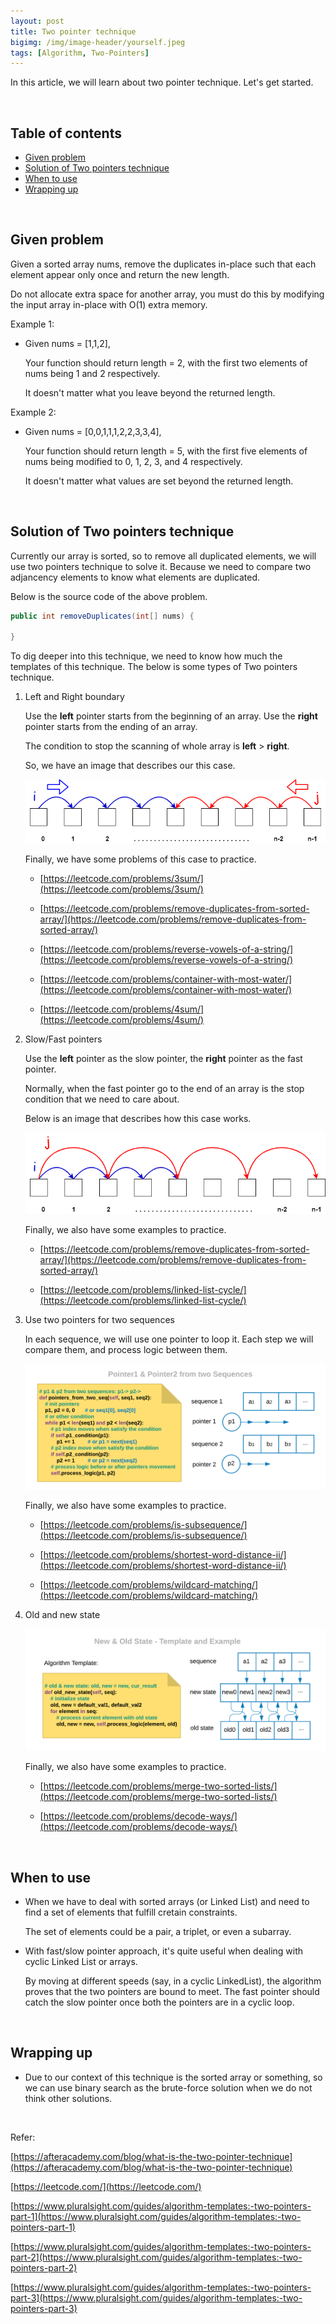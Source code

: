 ```yaml
---
layout: post
title: Two pointer technique
bigimg: /img/image-header/yourself.jpeg
tags: [Algorithm, Two-Pointers]
---
```


In this article, we will learn about two pointer technique. Let's get started.

<br>

## Table of contents
- [Given problem](#given-problem)
- [Solution of Two pointers technique](#solution-of-two-pointers-technique)
- [When to use](#when-to-use)
- [Wrapping up](#wrapping-up)


<br>

## Given problem

Given a sorted array nums, remove the duplicates in-place such that each element appear only once and return the new length.

Do not allocate extra space for another array, you must do this by modifying the input array in-place with O(1) extra memory.

Example 1:
- Given nums = [1,1,2],

    Your function should return length = 2, with the first two elements of nums being 1 and 2 respectively.

    It doesn't matter what you leave beyond the returned length.

Example 2:
- Given nums = [0,0,1,1,1,2,2,3,3,4],

    Your function should return length = 5, with the first five elements of nums being modified to 0, 1, 2, 3, and 4 respectively.

    It doesn't matter what values are set beyond the returned length.

<br>

## Solution of Two pointers technique

Currently our array is sorted, so to remove all duplicated elements, we will use two pointers technique to solve it. Because we need to compare two adjancency elements to know what elements are duplicated.

Below is the source code of the above problem.

```java
public int removeDuplicates(int[] nums) {
    
}
```

To dig deeper into this technique, we need to know how much the templates of this technique. The below is some types of Two pointers technique.
1. Left and Right boundary

    Use the **left** pointer starts from the beginning of an array. Use the **right** pointer starts from the ending of an array.

    The condition to stop the scanning of whole array is **left** > **right**.
    
    So, we have an image that describes our this case.

    ![](../img/Algorithm/two-pointer/left-right-pointers.png)

    Finally, we have some problems of this case to practice.
    - [https://leetcode.com/problems/3sum/](https://leetcode.com/problems/3sum/)

    - [https://leetcode.com/problems/remove-duplicates-from-sorted-array/](https://leetcode.com/problems/remove-duplicates-from-sorted-array/)

    - [https://leetcode.com/problems/reverse-vowels-of-a-string/](https://leetcode.com/problems/reverse-vowels-of-a-string/)

    - [https://leetcode.com/problems/container-with-most-water/](https://leetcode.com/problems/container-with-most-water/)

    - [https://leetcode.com/problems/4sum/](https://leetcode.com/problems/4sum/)

2. Slow/Fast pointers

    Use the **left** pointer as the slow pointer, the **right** pointer as the fast pointer.

    Normally, when the fast pointer go to the end of an array is the stop condition that we need to care about.

    Below is an image that describes how this case works.

    ![](../img/Algorithm/two-pointer/slow-fast-pointers.png)

    Finally, we also have some examples to practice.
    - [https://leetcode.com/problems/remove-duplicates-from-sorted-array/](https://leetcode.com/problems/remove-duplicates-from-sorted-array/)

    - [https://leetcode.com/problems/linked-list-cycle/](https://leetcode.com/problems/linked-list-cycle/)

3. Use two pointers for two sequences

    In each sequence, we will use one pointer to loop it. Each step we will compare them, and process logic between them.

    ![](../img/Algorithm/two-pointer/two-pointers-in-two-sequences.png)

    Finally, we also have some examples to practice.
    - [https://leetcode.com/problems/is-subsequence/](https://leetcode.com/problems/is-subsequence/)

    - [https://leetcode.com/problems/shortest-word-distance-ii/](https://leetcode.com/problems/shortest-word-distance-ii/)

    - [https://leetcode.com/problems/wildcard-matching/](https://leetcode.com/problems/wildcard-matching/)

4. Old and new state

    ![](../img/Algorithm/two-pointer/old-and-new-state.png)

    Finally, we also have some examples to practice.
    - [https://leetcode.com/problems/merge-two-sorted-lists/](https://leetcode.com/problems/merge-two-sorted-lists/)

    - [https://leetcode.com/problems/decode-ways/](https://leetcode.com/problems/decode-ways/)

<br>

## When to use

- When we have to deal with sorted arrays (or Linked List) and need to find a set of elements that fulfill cretain constraints.

    The set of elements could be a pair, a triplet, or even a subarray.

- With fast/slow pointer approach, it's quite useful when dealing with cyclic Linked List or arrays.

    By moving at different speeds (say, in a cyclic LinkedList), the algorithm proves that the two pointers are bound to meet. The fast pointer should catch the slow pointer once both the pointers are in a cyclic loop.

<br>

## Wrapping up

- Due to our context of this technique is the sorted array or something, so we can use binary search as the brute-force solution when we do not think other solutions.


<br>

Refer:

[https://afteracademy.com/blog/what-is-the-two-pointer-technique](https://afteracademy.com/blog/what-is-the-two-pointer-technique)

[https://leetcode.com/](https://leetcode.com/)

[https://www.pluralsight.com/guides/algorithm-templates:-two-pointers-part-1](https://www.pluralsight.com/guides/algorithm-templates:-two-pointers-part-1)

[https://www.pluralsight.com/guides/algorithm-templates:-two-pointers-part-2](https://www.pluralsight.com/guides/algorithm-templates:-two-pointers-part-2)

[https://www.pluralsight.com/guides/algorithm-templates:-two-pointers-part-3](https://www.pluralsight.com/guides/algorithm-templates:-two-pointers-part-3)